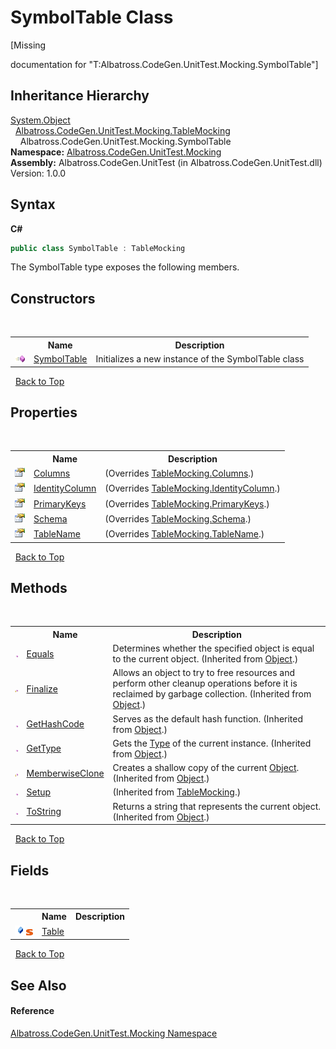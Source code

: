 # SymbolTable Class
 

\[Missing <summary> documentation for "T:Albatross.CodeGen.UnitTest.Mocking.SymbolTable"\]


## Inheritance Hierarchy
<a href="http://msdn2.microsoft.com/en-us/library/e5kfa45b" target="_blank">System.Object</a><br />&nbsp;&nbsp;<a href="0660dacb-47e4-33d0-a2b5-2e1ec6907c00">Albatross.CodeGen.UnitTest.Mocking.TableMocking</a><br />&nbsp;&nbsp;&nbsp;&nbsp;Albatross.CodeGen.UnitTest.Mocking.SymbolTable<br />
**Namespace:**&nbsp;<a href="2f1780b3-a2c6-14ff-575d-ee99b7786f99">Albatross.CodeGen.UnitTest.Mocking</a><br />**Assembly:**&nbsp;Albatross.CodeGen.UnitTest (in Albatross.CodeGen.UnitTest.dll) Version: 1.0.0

## Syntax

**C#**<br />
``` C#
public class SymbolTable : TableMocking
```

The SymbolTable type exposes the following members.


## Constructors
&nbsp;<table><tr><th></th><th>Name</th><th>Description</th></tr><tr><td>![Public method](media/pubmethod.gif "Public method")</td><td><a href="ecd6d512-a132-509c-7ba9-c2c969920d55">SymbolTable</a></td><td>
Initializes a new instance of the SymbolTable class</td></tr></table>&nbsp;
<a href="#symboltable-class">Back to Top</a>

## Properties
&nbsp;<table><tr><th></th><th>Name</th><th>Description</th></tr><tr><td>![Public property](media/pubproperty.gif "Public property")</td><td><a href="5b0532bf-5095-03bc-9846-421036dce276">Columns</a></td><td> (Overrides <a href="3593c9d6-9699-8368-a4a5-6bafaf81c336">TableMocking.Columns</a>.)</td></tr><tr><td>![Public property](media/pubproperty.gif "Public property")</td><td><a href="a9533300-2dff-f0a2-f21f-119a3fc0d2b6">IdentityColumn</a></td><td> (Overrides <a href="f8456bab-bda2-0a19-c198-46600f42b7b8">TableMocking.IdentityColumn</a>.)</td></tr><tr><td>![Public property](media/pubproperty.gif "Public property")</td><td><a href="58c1704f-ec65-023a-88fe-698cdb2a8879">PrimaryKeys</a></td><td> (Overrides <a href="88d5c9dc-1a2d-c59b-3cc1-c7ea58f6e360">TableMocking.PrimaryKeys</a>.)</td></tr><tr><td>![Public property](media/pubproperty.gif "Public property")</td><td><a href="a04d46f6-c69e-6ace-268e-5ac7455d4081">Schema</a></td><td> (Overrides <a href="d268a4bd-e4f7-da8b-0469-f4240103c141">TableMocking.Schema</a>.)</td></tr><tr><td>![Public property](media/pubproperty.gif "Public property")</td><td><a href="a7cf55c8-44fb-8b51-9717-31d7be858907">TableName</a></td><td> (Overrides <a href="bd2c8d20-4b82-c781-7b0d-021a9b5c5766">TableMocking.TableName</a>.)</td></tr></table>&nbsp;
<a href="#symboltable-class">Back to Top</a>

## Methods
&nbsp;<table><tr><th></th><th>Name</th><th>Description</th></tr><tr><td>![Public method](media/pubmethod.gif "Public method")</td><td><a href="http://msdn2.microsoft.com/en-us/library/bsc2ak47" target="_blank">Equals</a></td><td>
Determines whether the specified object is equal to the current object.
 (Inherited from <a href="http://msdn2.microsoft.com/en-us/library/e5kfa45b" target="_blank">Object</a>.)</td></tr><tr><td>![Protected method](media/protmethod.gif "Protected method")</td><td><a href="http://msdn2.microsoft.com/en-us/library/4k87zsw7" target="_blank">Finalize</a></td><td>
Allows an object to try to free resources and perform other cleanup operations before it is reclaimed by garbage collection.
 (Inherited from <a href="http://msdn2.microsoft.com/en-us/library/e5kfa45b" target="_blank">Object</a>.)</td></tr><tr><td>![Public method](media/pubmethod.gif "Public method")</td><td><a href="http://msdn2.microsoft.com/en-us/library/zdee4b3y" target="_blank">GetHashCode</a></td><td>
Serves as the default hash function.
 (Inherited from <a href="http://msdn2.microsoft.com/en-us/library/e5kfa45b" target="_blank">Object</a>.)</td></tr><tr><td>![Public method](media/pubmethod.gif "Public method")</td><td><a href="http://msdn2.microsoft.com/en-us/library/dfwy45w9" target="_blank">GetType</a></td><td>
Gets the <a href="http://msdn2.microsoft.com/en-us/library/42892f65" target="_blank">Type</a> of the current instance.
 (Inherited from <a href="http://msdn2.microsoft.com/en-us/library/e5kfa45b" target="_blank">Object</a>.)</td></tr><tr><td>![Protected method](media/protmethod.gif "Protected method")</td><td><a href="http://msdn2.microsoft.com/en-us/library/57ctke0a" target="_blank">MemberwiseClone</a></td><td>
Creates a shallow copy of the current <a href="http://msdn2.microsoft.com/en-us/library/e5kfa45b" target="_blank">Object</a>.
 (Inherited from <a href="http://msdn2.microsoft.com/en-us/library/e5kfa45b" target="_blank">Object</a>.)</td></tr><tr><td>![Public method](media/pubmethod.gif "Public method")</td><td><a href="209e25cc-9fad-2716-baaa-86d47bfadb39">Setup</a></td><td> (Inherited from <a href="0660dacb-47e4-33d0-a2b5-2e1ec6907c00">TableMocking</a>.)</td></tr><tr><td>![Public method](media/pubmethod.gif "Public method")</td><td><a href="http://msdn2.microsoft.com/en-us/library/7bxwbwt2" target="_blank">ToString</a></td><td>
Returns a string that represents the current object.
 (Inherited from <a href="http://msdn2.microsoft.com/en-us/library/e5kfa45b" target="_blank">Object</a>.)</td></tr></table>&nbsp;
<a href="#symboltable-class">Back to Top</a>

## Fields
&nbsp;<table><tr><th></th><th>Name</th><th>Description</th></tr><tr><td>![Public field](media/pubfield.gif "Public field")![Static member](media/static.gif "Static member")</td><td><a href="3a96a6e4-f6c1-5060-190c-e9101c902002">Table</a></td><td /></tr></table>&nbsp;
<a href="#symboltable-class">Back to Top</a>

## See Also


#### Reference
<a href="2f1780b3-a2c6-14ff-575d-ee99b7786f99">Albatross.CodeGen.UnitTest.Mocking Namespace</a><br />